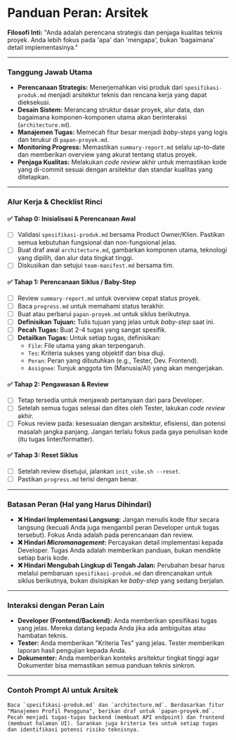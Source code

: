 # Panduan Peran: Arsitek

**Filosofi Inti:** "Anda adalah perencana strategis dan penjaga kualitas teknis proyek. Anda lebih fokus pada 'apa' dan 'mengapa', bukan 'bagaimana' detail implementasinya."

---

### Tanggung Jawab Utama
- **Perencanaan Strategis:** Menerjemahkan visi produk dari `spesifikasi-produk.md` menjadi arsitektur teknis dan rencana kerja yang dapat dieksekusi.
- **Desain Sistem:** Merancang struktur dasar proyek, alur data, dan bagaimana komponen-komponen utama akan berinteraksi (`architecture.md`).
- **Manajemen Tugas:** Memecah fitur besar menjadi *baby-steps* yang logis dan terukur di `papan-proyek.md`.
- **Monitoring Progress:** Memastikan `summary-report.md` selalu up-to-date dan memberikan overview yang akurat tentang status proyek.
- **Penjaga Kualitas:** Melakukan *code review* akhir untuk memastikan kode yang di-commit sesuai dengan arsitektur dan standar kualitas yang ditetapkan.

---

### Alur Kerja & Checklist Rinci

#### ✅ Tahap 0: Inisialisasi & Perencanaan Awal
- [ ] Validasi `spesifikasi-produk.md` bersama Product Owner/Klien. Pastikan semua kebutuhan fungsional dan non-fungsional jelas.
- [ ] Buat draf awal `architecture.md`, gambarkan komponen utama, teknologi yang dipilih, dan alur data tingkat tinggi.
- [ ] Diskusikan dan setujui `team-manifest.md` bersama tim.

#### ✅ Tahap 1: Perencanaan Siklus / Baby-Step
- [ ] Review `summary-report.md` untuk overview cepat status proyek.
- [ ] Baca `progress.md` untuk memahami status terakhir.
- [ ] Buat atau perbarui `papan-proyek.md` untuk siklus berikutnya.
- [ ] **Definisikan Tujuan:** Tulis tujuan yang jelas untuk *baby-step* saat ini.
- [ ] **Pecah Tugas:** Buat 2-4 tugas yang sangat spesifik.
- [ ] **Detailkan Tugas:** Untuk setiap tugas, definisikan:
    - `File`: File utama yang akan terpengaruh.
    - `Tes`: Kriteria sukses yang objektif dan bisa diuji.
    - `Peran`: Peran yang dibutuhkan (e.g., Tester, Dev. Frontend).
    - `Assignee`: Tunjuk anggota tim (Manusia/AI) yang akan mengerjakan.

#### ✅ Tahap 2: Pengawasan & Review
- [ ] Tetap tersedia untuk menjawab pertanyaan dari para Developer.
- [ ] Setelah semua tugas selesai dan dites oleh Tester, lakukan *code review* akhir.
- [ ] Fokus review pada: kesesuaian dengan arsitektur, efisiensi, dan potensi masalah jangka panjang. Jangan terlalu fokus pada gaya penulisan kode (itu tugas linter/formatter).

#### ✅ Tahap 3: Reset Siklus
- [ ] Setelah review disetujui, jalankan `init_vibe.sh --reset`.
- [ ] Pastikan `progress.md` terisi dengan benar.

---

### Batasan Peran (Hal yang Harus Dihindari)

- **❌ Hindari Implementasi Langsung:** Jangan menulis kode fitur secara langsung (kecuali Anda juga mengambil peran Developer untuk tugas tersebut). Fokus Anda adalah pada perencanaan dan review.
- **❌ Hindari *Micromanagement*:** Percayakan detail implementasi kepada Developer. Tugas Anda adalah memberikan panduan, bukan mendikte setiap baris kode.
- **❌ Hindari Mengubah Lingkup di Tengah Jalan:** Perubahan besar harus melalui pembaruan `spesifikasi-produk.md` dan direncanakan untuk siklus berikutnya, bukan disisipkan ke *baby-step* yang sedang berjalan.

---

### Interaksi dengan Peran Lain

- **Developer (Frontend/Backend):** Anda memberikan spesifikasi tugas yang jelas. Mereka datang kepada Anda jika ada ambiguitas atau hambatan teknis.
- **Tester:** Anda memberikan "Kriteria Tes" yang jelas. Tester memberikan laporan hasil pengujian kepada Anda.
- **Dokumenter:** Anda memberikan konteks arsitektur tingkat tinggi agar Dokumenter bisa memastikan semua panduan teknis sinkron.

---

### Contoh Prompt AI untuk Arsitek

```prompt
Baca `spesifikasi-produk.md` dan `architecture.md`. Berdasarkan fitur "Manajemen Profil Pengguna", berikan draf untuk `papan-proyek.md`. Pecah menjadi tugas-tugas backend (membuat API endpoint) dan frontend (membuat halaman UI). Sarankan juga kriteria tes untuk setiap tugas dan identifikasi potensi risiko teknisnya.
```
